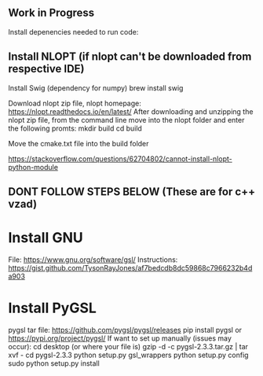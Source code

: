 ## Work in Progress
Install depenencies needed to run code:

## Install NLOPT (if nlopt can't be downloaded from respective IDE)

Install Swig (dependency for numpy)
brew install swig

Download nlopt zip file, nlopt homepage: https://nlopt.readthedocs.io/en/latest/
After downloading and unzipping the nlopt zip file, from the command line move into the nlopt folder and enter the following promts:
mkdir build
cd build

Move the cmake.txt file into the build folder

https://stackoverflow.com/questions/62704802/cannot-install-nlopt-python-module

## DONT FOLLOW STEPS BELOW (These are for c++ vzad)
# Install GNU
File: https://www.gnu.org/software/gsl/
Instructions: https://gist.github.com/TysonRayJones/af7bedcdb8dc59868c7966232b4da903

# Install PyGSL
pygsl tar file: https://github.com/pygsl/pygsl/releases 
pip install pygsl or https://pypi.org/project/pygsl/
If want to set up manually (issues may occur):
cd desktop (or where your file is)
gzip -d -c pygsl-2.3.3.tar.gz | tar xvf -
cd pygsl-2.3.3
python setup.py gsl_wrappers
python setup.py config
sudo python setup.py install
